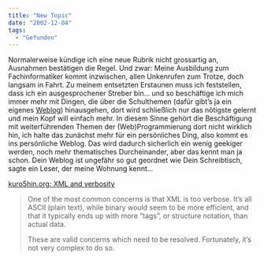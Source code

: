 ```yaml
---
title: "New Topic"
date: "2002-12-04"
tags:
  - "Gefunden"
---
```


Normalerweise kündige ich eine neue Rubrik nicht grossartig an, Ausnahmen bestätigen die Regel. Und zwar: Meine Ausbildung zum Fachinformatiker kommt inzwischen, allen Unkenrufen zum Trotze, doch langsam in Fahrt. Zu meinem entsetzten Erstaunen muss ich feststellen, dass ich ein ausgesprochener Streber bin… und so beschäftige ich mich immer mehr mit Dingen, die über die Schulthemen (dafür gibt’s ja ein eigenes [Weblog](https://web.archive.org/web/20040925030614/http://www.couchblog.de/lernen/)) hinausgehen, dort wird schließlich nur das nötigste gelernt und mein Kopf will einfach mehr. In diesem Sinne gehört die Beschäftigung mit weiterführenden Themen der (Web)Programmierung dort nicht wirklich hin, ich halte das zunächst mehr für ein persönliches Ding, also kommt es ins persönliche Weblog. Das wird dadurch sicherlich ein wenig geekiger werden, noch mehr thematisches Durcheinander, aber das kennt man ja schon. Dein Weblog ist ungefähr so gut geordnet wie Dein Schreibtisch, sagte ein Leser, der meine Wohnung kennt…

[kuro5hin.org: XML and verbosity](http://www.kuro5hin.org/?op=displaystory;sid=2002/12/2/124015/553 "kuro5hin.org || technology and culture, from the trenches")

> One of the most common concerns is that XML is too verbose. It’s all ASCII (plain text), while binary would seem to be more efficient, and that it typically ends up with more “tags”, or structure notation, than actual data.
>
> These are valid concerns which need to be resolved. Fortunately, it’s not very complex to do so.
